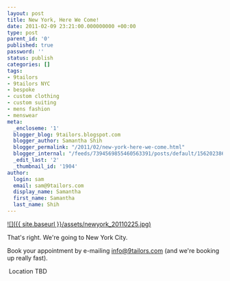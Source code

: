 ```yaml
---
layout: post
title: New York, Here We Come!
date: 2011-02-09 23:21:00.000000000 +00:00
type: post
parent_id: '0'
published: true
password: ''
status: publish
categories: []
tags:
- 9tailors
- 9tailors NYC
- bespoke
- custom clothing
- custom suiting
- mens fashion
- menswear
meta:
  _encloseme: '1'
  blogger_blog: 9tailors.blogspot.com
  blogger_author: Samantha Shih
  blogger_permalink: "/2011/02/new-york-here-we-come.html"
  blogger_internal: "/feeds/7394569855460563391/posts/default/156202386550816912"
  _edit_last: '2'
  _thumbnail_id: '1904'
author:
  login: sam
  email: sam@9tailors.com
  display_name: Samantha
  first_name: Samantha
  last_name: Shih
---
```

[![]({{ site.baseurl }}/assets/newyork_20110225.jpg)](http://3.bp.blogspot.com/-RWUR6dIsh9A/TVMg3_T92DI/AAAAAAAAIqA/b3ReHCVeB6Y/s1600/newyork_20110225.jpg)

That's right. We're going to New York City.

Book your appointment by e-mailing info@9tailors.com (and we're booking up really fast).

 Location TBD